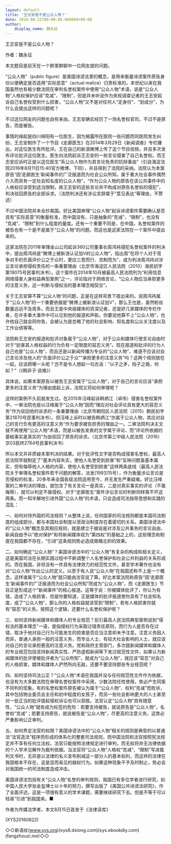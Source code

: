```yaml
---
layout: default
title: '王志安是不是公众人物？'
date: 2016-08-22T00:00:00.000000+08:00
author:
    display_name: 魏永征
---
```


王志安是不是公众人物？

作者：魏永征

本文题目是前天在一个群里群聊中一位网友提的问题。

“公众人物”（public figure）是美国诽谤法里的概念，是用来衡量诽谤案件原告身份以便确定是否适用“实际恶意”（actual malice）归责标准的。本世纪以来在我国虽然也有极少数法院在审判名誉权案件中使用“公众人物”术语，说是“公众人物”人格权保护应该“克减”、“限制”，但是并未听说作为央视调查记者的王志安起诉自己名誉权受到什么损害，“公众人物”又不是对任何人“定身份”、“划成分”，为什么会提出这样的问题呢？

不过这位网友的问题也自有来由。王志安确实经历了一场名誉权官司，不过不是原告，而是被告。

事情的缘起是四川绵阳有一位医生，因为揭露所在医院一些问题而同医院发生纠纷，王志安制作了一个节目《走廊医生》在2014年3月29日《新闻调查》专栏播出，对这位医生有所批评。王在自己的新浪微博上传了这个节目视频，并且多次发布评论批评这位医生。医生向法院起诉王志安的一些言论侵害了自己名誉权。而王志安应诉时正是以这位医生“系公众人物作为其言论免责的抗辩事由”（引自海淀法院2016年8月11日15:40官方微博，下同），并且得到了法院的采纳。法院认为本案原告“因‘走廊医生’新闻事件的广泛报道而为社会公众所知，属于重大社会事件偶然介入而具有一定社会知名度的公众人物”，“作为公众人物的原告在该公共事件中的人格权应该受到适当限制，故王志安的这些言论并不构成对原告名誉权的侵犯”，判决驳回原告的全部诉求。（法院判决还有涉讼言辞属于“意见表达”等理由，不赘述）

不过中国法院并未全抄美国。好比美国审理“公众人物”起诉诽谤案件需要确认是否具有“实际恶意”的衡量标准，而中国没有，只是抽象的“克减”、“限制”，也没有 “克减”、“限制”到什么程度的量度。还有一个重要不同是，在中国，名誉权案件的被告也有一个是不是属于“公众人物”的问题。而这也是这家法院在一个案件中提出来的。

这家法院在2011年审理金山公司起诉360公司董事长周鸿祎侵犯名誉权案件的判决中，提出周鸿祎是“微博上被新浪认证加V的公众人物”，指出周“在将个人对于竞争对手的负面评价公之于众时，更应三思而行、克制而为”，成为判决周鸿祎对涉讼言论承担侵权责任的一条重要理由（北京市海淀区人民法院（2010）海民初字第19075号民事判决书）。这个案件在2014年10月被最高人民法院列为“利用信息网络侵害人身权益典型案例”之一，评论指对于网络言论，“公众人物应当承担更多的注意义务，这一判断与侵权法的基本理念相契合”。

关于王志安算不算“公众人物”的问题，正是在这样背景下提出来的。说周鸿祎属于“公众人物”的一个重要依据是“微博上被新浪认证加V”，那么王也是，虽然粉丝数量远远不及周多。而且王是中央级媒体的资深记者，还是好几家媒体的专栏作者，在许多重大事件中可以见到他的报道和声影。你要说他算不上“公众人物”，也许他自己就会同你急，会被认为是忽略了他的社会影响、知名度和公众关注度以及工作业绩等等。

法院称王志安的报道和批评对象属于“公众人物”，对于公众和媒体行使言论自由时对于“妨害其人格权益的行为负有一定限度的容忍义务”。现在报道和批评的行为人自己也是“公众人物”，而且还是以新闻传播为专业的“公众人物”，难道不应该对自己言论涉及他人的“负面评价公之于众”“承担更多的注意义务”吗？这两个规则放在一起，应该顾哪一头呢？岂不是令人想起一句古话：“以子之矛，陷子之盾，何如？”（《韩非子·说难》）

具体说，如果本案原告以被告王志安属于“公众人物”，对于自己的言论应该“承担更多的注意义务”为理由提起上诉，法院又将如何审理呢？

这样的案例不久前就发生过。在2015年汪峰起诉韩炳江（卓伟）侵害名誉权案件中，一审法院也是以汪峰属于“公众人物”因而“理应对社会评论具有更大的容忍义务”作为驳回他的诉求的一条重要理由（北京市朝阳区人民法院（2015）朝民初字第21870号民事判决书）。但汪峰上诉时以被告韩炳江“亦属于公众人物，其应对自己的言行负有更高的注意义务”作为要求被告担责的理由之一。二审法院判决主文就不再使用“公众人物”术语，而是以被告发表的文字属于评论、而“评论所依据的基础事实是真实的”为由驳回了原告的诉求。（北京市第三中级人民法院（2016）京03民终2764号民事判决书）

所以本文并非质疑本案判决的结果。对于批评性文字是否构成侵害名誉权，最高人民法院早就制定了“基本内容失实，使他人名誉受到损害”和“反映问题虽基本属实，但有侮辱他人人格的内容，使他人名誉受到损害”这样两条底线（最高人民法院关于审理名誉权案件若干问题的解答，法发[1993]15号），作为衡量涉讼言论是否侵权的标准，20多年来全国各级法院适用至今，并无发生严重疑难。好比汪峰案的二审判决的理由，就包含了有关言论一是真实，二是对真实事实的评论（不属侮辱），就可以判定不属侵权。对于“走廊医生”案件涉讼言论的判断同样离不开这两条。而一知半解地引进外国“公众人物”的术语，只会造成司法指导思想和实践的混乱：

一、如何对待外国的司法规则？从整体上说，任何国家的司法规则都是本国司法制度的组成部分，都与本国社会制度以至政治制度存在着密切的关系。美国诽谤法中的“公众人物”概念及其相应规则，就是建立于据说是对涉及公共事务的言论自由、新闻自由予以“绝对保护”和将新闻媒体视为“第四权”的基础之上的，这些理念和制度在我国都不存在，“引进”这条规则势必造成南橘北枳的效果。

二、如何确定“公众人物”？美国诽谤法中的“公众人物”有复杂的构成和相关定义，这是美国司法在长期实践过程中不断调整个人名誉保护和社会公共利益的关系形成的。而在我国，非但没有一件具有法律效力的规范性文件，甚至学术著作也没有对“公众人物”作出公认的定义。以至于有人说“公众人物”在我国还称不上是一个概念，这样谁属于“公众人物”就只能由法官说了算。好比本案法院称原告“因‘走廊医生’新闻事件的广泛报道而为社会公众所知”而成为“公众人物”，而《走廊医生》节目正是形成这个“新闻事件”的核心报道。这等于说：你被媒体批评了，你认为有错，造成了人格损害，但是你要知道，正是媒体的批评报道使你具有了社会知名度，成了“公众人物”，那么你的人格权益就该受到“限制”，若有人格损害你就有“容忍”的义务。按照这个逻辑，还要什么名誉权保护呢？

三、如何坚持新闻媒体和媒体人的专业规范？前引最高人民法院典型案例说到“侵权法的基本理念”一语，是指侵权行为采取过错责任原则，而行为人是否存在过错，取决于他对自己行为可能发生的损害是否应当注意却未予注意。注意义务因人而异，普通人承担一般的注意义务，而专业人士、有较大社会影响的人士，就应该对自己的言论承担更高的注意义务。党和政府主管部门，多次就新闻媒体和媒体人的专业规范包括坚持新闻真实性、严防虚假新闻等下发过规范性文件，如果认为新闻媒体的批评使被批评者为“公众所知”，就成为“公众人物”，就应该“容忍”对自己的人格损害，媒体和媒体人俨然所向无敌，还要不要坚持那些专业规范呢？

四、如何坚持司法公正？“公众人物”术语在我国并没与任何规范性文件作为依据，也没有为大多数法院在审理名誉权案件中采用，少数法院任性使用，势必产生同案不同判的现象。有的名誉权案件原告被认为属于“公众人物”、权利“克减”而败诉，其中包括物业委员会主任和初中程度的女孩子，而另一些社会影响更大的人士甚至对一些正当的批评提起侵权诉讼也可以获胜。法官认定“公众人物”具有随意性，“公众人物”就有成为标签的危险：若要支持被告，就说原告是“公众人物”，名誉权“克减”；若要支持原告，就说被告是“公众人物”，尽更高的注意义务。这势必严重影响公正审判。

五、如何界定法官的权限？美国诽谤法中的“公众人物”相关的规则是典型的以普通法“法官造法”程序而形成的体系化的整套司法规则，而中国法院和法官按照宪法规定并不享有任何立法权。法官只能按照法律规定进行审判，而无权将并无法律依据的个人学术见解作为裁判依据。当法官将“公众人物”人格权“克减”、“限制”写进裁判文书时，无异是以法律的名义宣布削减这一部分人的基本权利，而这样的法律在我国根本不存在，这是显而易见的越权行为。如果这种现象不予及时制止，势必会对我国统一的司法制度造成冲击。

美国诽谤法包括有关“公众人物”名誉的审判规则，我国已有多位学者进行研究，如中国人民大学张金玺博士以十年的努力，撰写出版了《美国公共诽谤法研究》，作了全面评述。这是一项很有意义的学术课题，需要继续研究下去。但是不等于可以轻易“引进”到我国来。■

作者为传媒法学者，本文8月15日首发于《法律读库》

(XYS20160822)

◇◇新语丝(www.xys.org)(xys8.dxiong.com)(xys.ebookdiy.com)(fangzhouzi.me)◇◇

